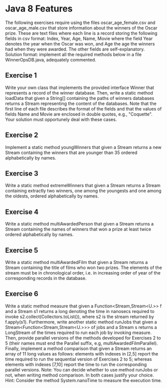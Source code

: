 # Java 8 Features


The following exercises require using the files oscar_age_female.csv and oscar_age_male.csv that store information about the winners of the Oscar prize. These are text files where each line is a record storing the following fields in csv format:
Index, Year, Age, Name, Movie
where the field Year denotes the year when the Oscar was won, and Age the age the winners had when they were awarded. The other fields are self-explanatory.
Solution format: implement all the required methods below in a file WinnerOpsDB.java, adequately commented.
## Exercise 1

Write your own class that implements the provided interface Winner that represents a record of the winner database. Then, write a static method loadData that given a String[] containing the paths of winners databases returns a Stream<Winner> representing the content of the databases. Note that the first line of each file describes the format of the fields and that the values of fields Name and Movie are enclosed in double quotes, e.g., "Coquette". Your solution must opportunely deal with these cases.
## Exercise 2

Implement a static method youngWinners that given a Stream<Winner> returns a new Stream<Winner> containing the winners that are younger than 35 ordered alphabetically by names.
## Exercise 3

Write a static method extremeWinners that given a Stream<Winner> returns a Stream<Winner> containing extractly two winners, one among the youngests and one among the oldests, ordered alphabetically by names.
## Exercise 4

Write a static method multiAwardedPerson that given a Stream<Winner> returns a Stream<String> containing the names of winners that won a prize at least twice ordered alphabetically by names.
## Exercise 5

Write a static method multiAwardedFilm that given a Stream<Winner> returns a Stream<String> containing the title of films who won two prizes. The elements of the stream must be in chronological order, i.e. in increasing order of year of the corresponding records in the database.
## Exercise 6
Write a static method measure that given a Function<Stream<T>,Stream<U.>> f and a Stream<T> s1 returns a long denoting the time in nanosecs required to invoke s2.collect(Collectors.toList()), where s2 is the stream returned by f.apply(s1). Furthermore, write another static method runJobs that given a Stream<Function<Stream<T>,Stream<U.>>> of jobs and a Stream<T> s returns a LongStream of the times required to run each job by invoking measure. Then, provide parallel versions of the methods developed for Exercises 2 to 5 (their names must end the Parallel suffix, e.g, multiAwardedFilmParallel). Finally, implement a method comparison that given a Stream<Winner> returns an array of 11 long values as follows: elements with indexes in [2,5] report the time required to run the sequential version of Exercises 2 to 5; whereas elements with indexes [7,10] report the time to run the corresponding parallel versions.
Note: You can decide whether to use method runJobs or not, when writing method comparison. In both cases justify your choice.
Hint: Consider the method System.nanoTime to measure the execution time.
